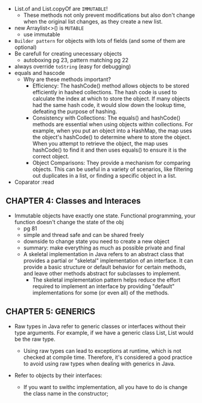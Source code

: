 - List.of and List.copyOf are `IMMUTABLE`!
  - These methods not only prevent modifications but also don't change when the original list changes, as they create a new list.
- new Arraylist<>() is `MUTABLE`
  - use immutable
- `Builder pattern` for objects with lots of fields (and some of them are optional)
- Be carefull for creating unecessary objects
    - autoboxing pg 23, pattern matching pg 22
- always override `toString` (easy for debugging)
- equals and hascode
    - Why are these methods important?
        - Efficiency: The hashCode() method allows objects to be stored efficiently in hashed collections. The hash code
          is used to calculate the index at which to store the object. If many objects had the same hash code, it would
          slow down the lookup time, defeating the purpose of hashing.
        - Consistency with Collections: The equals() and hashCode() methods are essential when using objects within
          collections. For example, when you put an object into a HashMap, the map uses the object's hashCode() to
          determine where to store the object. When you attempt to retrieve the object, the map uses hashCode() to find
          it and then uses equals() to ensure it is the correct object.
        - Object Comparisons: They provide a mechanism for comparing objects. This can be useful in a variety of
          scenarios, like filtering out duplicates in a list, or finding a specific object in a list.
- Coparator :read

## CHAPTER 4: Classes and Interaces
- Immutable objects have exactly one state. Functional programming, your function doesn't change the state of the obj
  - pg 81
  - simple and thread safe and can be shared freely
  - downside to change state you need to create a new object
  - summary: make everything as much as possible private and final
  - A skeletal implementation in Java refers to an abstract class that provides a partial or "skeletal" implementation of an interface. It can provide a basic structure or default behavior for certain methods, and leave other methods abstract for subclasses to implement.
    - The skeletal implementation pattern helps reduce the effort required to implement an interface by providing "default" implementations for some (or even all) of the methods.

## CHAPTER 5: GENERICS
- Raw types in Java refer to generic classes or interfaces without their type arguments. For example, if we have a generic class List<E>, List would be the raw type.
  - Using raw types can lead to exceptions at runtime, which is not checked at compile time. Therefore, it's considered a good practice to avoid using raw types when dealing with generics in Java.

- Refer to objects by their interfaces:
  - If you want to swithc implementation, all you have to do is change the class name in the constructor;